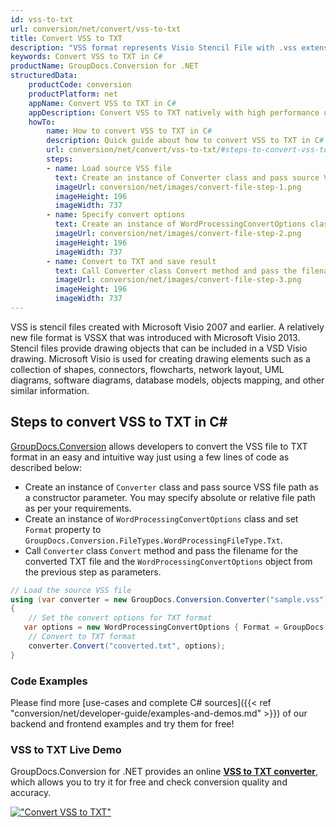 ```yaml
---
id: vss-to-txt
url: conversion/net/convert/vss-to-txt
title: Convert VSS to TXT
description: "VSS format represents Visio Stencil File with .vss extension. Learn how to convert VSS to TXT file programmatically in C# language using GroupDocs.Conversion for .NET library."
keywords: Convert VSS to TXT in C#
productName: GroupDocs.Conversion for .NET
structuredData:
    productCode: conversion
    productPlatform: net
    appName: Convert VSS to TXT in C#
    appDescription: Convert VSS to TXT natively with high performance using C# language and server side GroupDocs.Conversion for .NET APIs, without the use of any software like Microsoft or Open Office.
    howTo:
        name: How to convert VSS to TXT in C# 
        description: Quick guide about how to convert VSS to TXT in C# with high performance and accuracy.
        url: conversion/net/convert/vss-to-txt/#steps-to-convert-vss-to-txt-in-c
        steps:
        - name: Load source VSS file 
          text: Create an instance of Converter class and pass source VSS file path as a constructor parameter. You may specify absolute or relative file path as per your requirements. 
          imageUrl: conversion/net/images/convert-file-step-1.png
          imageHeight: 196
          imageWidth: 737
        - name: Specify convert options 
          text: Create an instance of WordProcessingConvertOptions class.
          imageUrl: conversion/net/images/convert-file-step-2.png
          imageHeight: 196
          imageWidth: 737
        - name: Convert to TXT and save result 
          text: Call Converter class Convert method and pass the filename for the converted HTML file and the WordProcessingConvertOptions object from the previous step as parameters.
          imageUrl: conversion/net/images/convert-file-step-3.png
          imageHeight: 196
          imageWidth: 737
---
```


VSS is stencil files created with Microsoft Visio 2007 and earlier. A relatively new file format is VSSX that was introduced with Microsoft Visio 2013. Stencil files provide drawing objects that can be included in a VSD Visio drawing. Microsoft Visio is used for creating drawing elements such as a collection of shapes, connectors, flowcharts, network layout, UML diagrams, software diagrams, database models, objects mapping, and other similar information.

## Steps to convert VSS to TXT in C#

[GroupDocs.Conversion](https://products.groupdocs.com/conversion/net) allows developers to convert the VSS file to TXT format in an easy and intuitive way just using a few lines of code as described below:

* Create an instance of `Converter` class and pass source VSS file path as a constructor parameter. You may specify absolute or relative file path as per your requirements. 
* Create an instance of `WordProcessingConvertOptions` class and set `Format` property to `GroupDocs.Conversion.FileTypes.WordProcessingFileType.Txt`.
* Call `Converter` class `Convert` method and pass the filename for the converted TXT file and the `WordProcessingConvertOptions` object from the previous step as parameters.

```csharp
// Load the source VSS file
using (var converter = new GroupDocs.Conversion.Converter("sample.vss"))
{
    // Set the convert options for TXT format
   var options = new WordProcessingConvertOptions { Format = GroupDocs.Conversion.FileTypes.WordProcessingFileType.Txt };
    // Convert to TXT format
    converter.Convert("converted.txt", options);
}
```

### Code Examples

Please find more [use-cases and complete C# sources]({{< ref "conversion/net/developer-guide/examples-and-demos.md" >}}) of our backend and frontend examples and try them for free!

### VSS to TXT Live Demo

GroupDocs.Conversion for .NET provides an online [**VSS to TXT converter**](https://products.groupdocs.app/conversion/vss-to-txt), which allows you to try it for free and check conversion quality and accuracy.

[!["Convert VSS to TXT"](conversion/net/images/convert-to-txt/convert-vss-to-txt.png)](https://products.groupdocs.app/conversion/vss-to-txt)